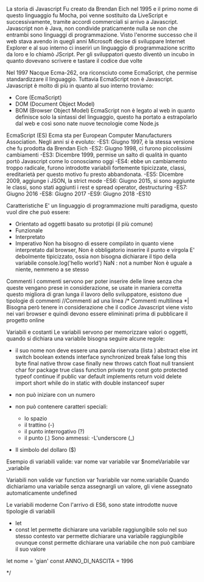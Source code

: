 La storia di Javascript
Fu creato da Brendan Eich nel 1995 e il primo nome di questo linguaggio fu Mocha, poi venne sostituito da LiveScript e successivamente, tramite accordi commerciali si arrivo a Javascript.
Javascript non è Java, non condivide praticamente nulla se non che entrambi sono linguaggi di programmazione.
Visto l'enorme successo che il web stava avendo in quegli anni Microsoft decise di sviluppare Internet Explorer e al suo interno ci inserirì un linguaggio di programmazione scritto da loro e lo chiamò JScript.
Per gli sviluppatori questo diventò un incubo in quanto dovevano scrivere e tastare il codice due volte

Nel 1997 Nacque Ecma-262, ora riconsciuto come EcmaScript, che permise standardizzare il linguaggio.
Tuttavia EcmaScript non è Javascript.
Javascript è molto di più in quanto al suo interno troviamo:
- Core (EcmaScript)
- DOM (Document Object Model)
- BOM (Browser Object Model)
EcmaScript non è legato al web in quanto definisce solo la sintassi del linguaggio, questo ha portato a estrapolarlo dal web e così sono nate nuove tecnologie come Node.js

EcmaScript (ES)
Ecma sta per European Computer Manufacturers Association.
Negli anni si è evoluto:
-ES1: Giugno 1997, è la stessa versione che fu prodotta da Brendan Eich
-ES2: Giugno 1998, ci furono piccolissimi cambiamenti
-ES3: Dicembre 1999, permise un salto di qualità in quanto portò Javascript come lo conosciamo oggi
-ES4: ebbe un cambiamento troppo radicale, furono introdotte variabili fortemente tipicizzate, classi, ereditarietà per questo motivo fu presto abbandonata.
-ES5: Dicembre 2009, aggiunge i JSON, la strict mode
-ES6: Giugno 2015, si sono aggiunte le classi, sono stati aggiunti i rest e spread operator, destructuring
-ES7: Giugno 2016
-ES8: Giugno 2017
-ES9: Giugno 2018
-ES10

Caratteristiche
E' un linguaggio di programmazione multi paradigma, questo vuol dire che può essere:
- Orientato ad oggetti basato su prototipi (il più comune)
- Funzionale
- Interpretato
- Imperativo
Non ha bisogno di essere compilato in quanto viene interpretato dal browser,
Non è obbligatorio inserire il punto e virgola
E' debolmente tipicizzato, ossia non bisogna dichiarare il tipo della variabile
console.log('hello world')
NaN : not a number
Non è uguale a niente, nemmeno a se stesso

Commenti
I commenti servono per poter inserire delle linee senza che queste vengano prese in considerazione, se usate in maniera corretta questo migliora di gran lunga il lavoro dello sviluppatore, esistono due tipologie di commenti
//Commenti ad una linea
/* Commenti multilinea *|
Bisogna però tenere in considerazione che il codice Javascript viene visto nei vari browser e quindi devono essere elimininati prima di pubblicare il progetto online

Variabili e costanti
Le variabili servono per memorizzare valori o oggetti, quando si dichiara una variabile bisogna seguire alcune regole:
- il suo nome non deve essere una parola riservata (lista )
abstract
else
int
switch
boolean
extends
interface
synchronized
break
false
long
this
byte
final
native
throw
case
finally
new
throws
catch
float
null
transient
char
for
package
true
class
function
private
try
const
goto
protected
typeof
continue
if
public
var
default
implements
return
void
delete
import
short
while
do
in
static
with
double
instanceof
super

- non può iniziare con un numero
- non può contenere caratteri speciali:
    - lo spazio
    - il trattino (-)
    - il punto interrogativo (?)
    - il punto (.)
Sono ammessi:
-L'underscore (_)
- Il simbolo del dollaro ($)

Esempio di variabili valide:
var nome
var variabile
var $nomeVariabile
var _variabile

Variabili non valide
var function
var 1variabile
var nome.variabile
Quando dichiariamo una variabile senza assegnargli un valore, gli viene assegnato automaticamente undefined

Le variabili moderne
Con l'arrivo di ES6, sono state introdotte nuove tipologie di variabili
- let
- const
let permette dichiarare una variabile raggiungibile solo nel suo stesso contesto
var permette dichiarare una variabile raggiungibile ovunque
const permette dichiarare una variabile che non può cambiare il suo valore

let nome = 'gian'
const ANNO_DI_NASCITA = 1996


*/

